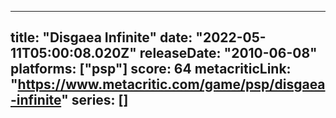 
---
title: "Disgaea Infinite"
date: "2022-05-11T05:00:08.020Z"
releaseDate: "2010-06-08"
platforms: ["psp"]
score: 64
metacriticLink: "https://www.metacritic.com/game/psp/disgaea-infinite"
series: []
---
